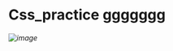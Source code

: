 # Css_practice ggggggg
###### ![image](https://github.com/user-attachments/assets/846b2cf8-bba1-47d6-b679-d74dc75951ce) 
